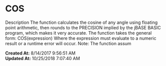 # COS

Description The function calculates the cosine of any angle using floating point arithmetic, then rounds to the PRECISION implied by the jBASE BASIC program, which makes it very accurate. The function takes the general form: COS(expression) Where the expression must evaluate to a numeric result or a runtime error will occur. Note: The function assum  

**Created At:** 8/14/2017 9:56:51 AM  
**Updated At:** 10/25/2018 7:07:40 AM  

